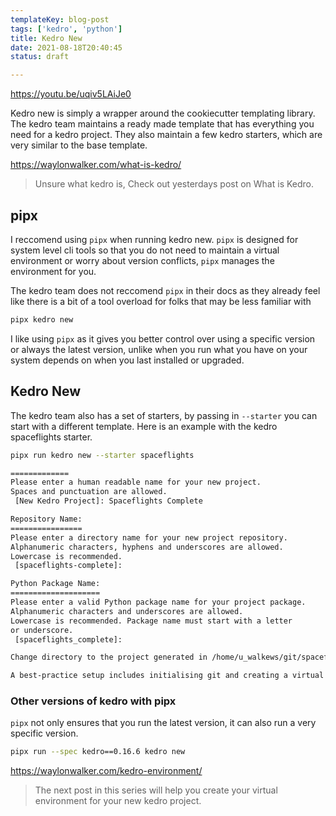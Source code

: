 ```yaml
---
templateKey: blog-post
tags: ['kedro', 'python']
title: Kedro New
date: 2021-08-18T20:40:45
status: draft

---
```


https://youtu.be/uqiv5LAiJe0

Kedro new is simply a wrapper around the cookiecutter templating library.  The
kedro team maintains a ready made template that has everything you need for a
kedro project.  They also maintain a few kedro starters, which are very similar
to the base template.

https://waylonwalker.com/what-is-kedro/

> Unsure what kedro is, Check out yesterdays post on What is Kedro.

## pipx

I reccomend using `pipx` when running kedro new.  `pipx` is designed for system
level cli tools so that you do not need to maintain a virtual environment or
worry about version conflicts, `pipx` manages the environment for you.

The kedro team does not reccomend `pipx` in their docs as they already feel
like there is a bit of a tool overload for folks that may be less familiar with

``` python
pipx kedro new
```

I like using `pipx` as it gives you better control over using a specific
version or always the latest version, unlike when you run what you have on your
system depends on when you last installed or upgraded.

## Kedro New

The kedro team also has a set of starters, by passing in `--starter` you can
start with a different template.  Here is an example with the kedro
spaceflights starter.

``` bash
pipx run kedro new --starter spaceflights

=============
Please enter a human readable name for your new project.
Spaces and punctuation are allowed.
 [New Kedro Project]: Spaceflights Complete

Repository Name:
================
Please enter a directory name for your new project repository.
Alphanumeric characters, hyphens and underscores are allowed.
Lowercase is recommended.
 [spaceflights-complete]:

Python Package Name:
====================
Please enter a valid Python package name for your project package.
Alphanumeric characters and underscores are allowed.
Lowercase is recommended. Package name must start with a letter
or underscore.
 [spaceflights_complete]:

Change directory to the project generated in /home/u_walkews/git/spaceflights-complete

A best-practice setup includes initialising git and creating a virtual environment before running ``kedro install`` to install project-specific dependencies. Refer to the Kedro documentation: https://kedro.readthedocs.io/
```

### Other versions of kedro with pipx

`pipx` not only ensures that you run  the latest version, it can also run a
very specific version.

``` bash
pipx run --spec kedro==0.16.6 kedro new
```

https://waylonwalker.com/kedro-environment/

> The next post in this series will help you create your virtual environment for your new kedro project.
